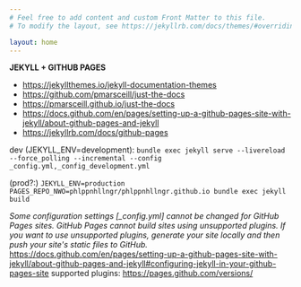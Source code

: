 ```yaml
---
# Feel free to add content and custom Front Matter to this file.
# To modify the layout, see https://jekyllrb.com/docs/themes/#overriding-theme-defaults

layout: home
---
```


<b>JEKYLL + GITHUB PAGES</b>
- <https://jekyllthemes.io/jekyll-documentation-themes>
- <https://github.com/pmarsceill/just-the-docs>
- <https://pmarsceill.github.io/just-the-docs>
- <https://docs.github.com/en/pages/setting-up-a-github-pages-site-with-jekyll/about-github-pages-and-jekyll>
- <https://jekyllrb.com/docs/github-pages>

dev (JEKYLL_ENV=development):
`bundle exec jekyll serve --livereload --force_polling --incremental --config _config.yml,_config_development.yml`

(prod?:)
`JEKYLL_ENV=production PAGES_REPO_NWO=phlppnhllngr/phlppnhllngr.github.io bundle exec jekyll build`

*Some configuration settings [_config.yml] cannot be changed for GitHub Pages sites.*
*GitHub Pages cannot build sites using unsupported plugins. If you want to use unsupported plugins, generate your site locally and then push your site's static files to GitHub.*
<https://docs.github.com/en/pages/setting-up-a-github-pages-site-with-jekyll/about-github-pages-and-jekyll#configuring-jekyll-in-your-github-pages-site>
supported plugins: <https://pages.github.com/versions/>